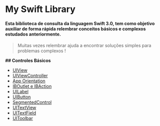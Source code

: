 # My Swift Library
#### Esta biblioteca de consulta da linguagem Swift 3.0, tem como objetivo auxiliar de forma rápida relembrar conceitos básicos e complexos estudados anteriormente.

#### 

> Muitas vezes relembrar ajuda a encontrar soluções simples para problemas complexos !

**## Controles Básicos**

 - [UIView](https://github.com/cauescalzaretto/Swift_Controls_Basic_UIView)
 - [UIViewController](https://github.com/cauescalzaretto/Swift_Controls_Basic_UIViewControler)
 - [App Orientation](https://github.com/cauescalzaretto/Swift_Controls_Basic_AppOrientation)
 - [IBOutlet e IBAction](https://github.com/cauescalzaretto/Swift_Controls_Basic_IBOutLet_IBAction)
 - [UILabel](https://github.com/cauescalzaretto/Swift_Controls_Basic_UILabel)
 - [UIButton](https://github.com/cauescalzaretto/Swift_Controls_Basic_UIButton)
 - [SegmentedControl](https://github.com/cauescalzaretto/Swift_Controls_Basic_SegmentedControl)
 - [UITextView](https://github.com/cauescalzaretto/Swift_Controls_Basic_UITextView)
 - [UITextField](https://github.com/cauescalzaretto/Swift_Controls_Basic_UITextField)
 - [UIToolbar](https://github.com/cauescalzaretto/Swift_Controls_Basic_UIToolbar) 
 
 

